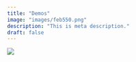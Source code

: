 ```yaml
---
title: "Demos"
image: "images/feb550.png"
description: "This is meta description."
draft: false
---
```


![](/images/febscott.png)
